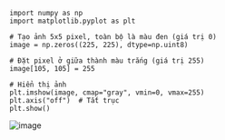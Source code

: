 ```
import numpy as np
import matplotlib.pyplot as plt

# Tạo ảnh 5x5 pixel, toàn bộ là màu đen (giá trị 0)
image = np.zeros((225, 225), dtype=np.uint8)

# Đặt pixel ở giữa thành màu trắng (giá trị 255)
image[105, 105] = 255

# Hiển thị ảnh
plt.imshow(image, cmap="gray", vmin=0, vmax=255)
plt.axis("off")  # Tắt trục
plt.show()
```
![image](https://github.com/user-attachments/assets/95e359c7-3141-4d99-8408-dc05c8943029)
